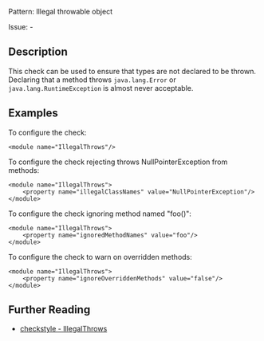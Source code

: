 Pattern: Illegal throwable object

Issue: -

## Description

This check can be used to ensure that types are not declared to be thrown. Declaring that a method throws `java.lang.Error` or `java.lang.RuntimeException` is almost never acceptable. 

## Examples

To configure the check: 
    
    
    <module name="IllegalThrows"/>
            

To configure the check rejecting throws NullPointerException from methods: 
    
    
    <module name="IllegalThrows">
        <property name="illegalClassNames" value="NullPointerException"/>
    </module>
            

To configure the check ignoring method named "foo()": 
    
    
    <module name="IllegalThrows">
        <property name="ignoredMethodNames" value="foo"/>
    </module>
            

To configure the check to warn on overridden methods: 
    
    
    <module name="IllegalThrows">
        <property name="ignoreOverriddenMethods" value="false"/>
    </module>

## Further Reading

* [checkstyle - IllegalThrows](http://checkstyle.sourceforge.net/config_coding.html#IllegalThrows)